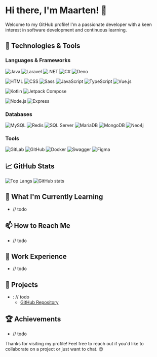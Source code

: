 # Hi there, I'm Maarten! 👋

Welcome to my GitHub profile! I'm a passionate developer with a keen interest in software development and continuous learning.

## 🔧 Technologies & Tools

### Languages & Frameworks

![Java](https://img.shields.io/badge/java-%23ED8B00?logo=openjdk&logoColor=white) 
![Laravel](https://img.shields.io/badge/-Laravel-FF2D20?logo=laravel&logoColor=white)
![.NET](https://img.shields.io/badge/-.NET-512BD4?logo=.net&logoColor=white)
![C#](https://img.shields.io/badge/-C%23-239120?logo=c-sharp&logoColor=white)
![Deno](https://img.shields.io/badge/-Deno-000000?logo=deno&logoColor=white)

![HTML](https://img.shields.io/badge/-HTML-E34F26?logo=html5&logoColor=white)
![CSS](https://img.shields.io/badge/-CSS-1572B6?logo=css3&logoColor=white)
![Sass](https://img.shields.io/badge/-Sass-CC6699?logo=sass&logoColor=white)
![JavaScript](https://img.shields.io/badge/-JavaScript-F7DF1E?logo=javascript&logoColor=black)
![TypeScript](https://img.shields.io/badge/-TypeScript-3178C6?logo=typescript&logoColor=white)
![Vue.js](https://img.shields.io/badge/-Vue.js-4FC08D?logo=vue.js&logoColor=white)

![Kotlin](https://img.shields.io/badge/-Kotlin-0095D5?logo=kotlin&logoColor=white)
![Jetpack Compose](https://img.shields.io/badge/-Jetpack%20Compose-4285F4?logo=jetpack-compose&logoColor=white)  

![Node.js](https://img.shields.io/badge/-Node.js-339933?logo=node.js&logoColor=white)
![Express](https://img.shields.io/badge/-Express-000000?logo=express&logoColor=white)

### Databases

![MySQL](https://img.shields.io/badge/-MySQL-4479A1?logo=mysql&logoColor=white)
![Redis](https://img.shields.io/badge/-Redis-DC382D?logo=redis&logoColor=white)
![SQL Server](https://img.shields.io/badge/-SQL%20Server-CC2927?logo=microsoft-sql-server&logoColor=white)
![MariaDB](https://img.shields.io/badge/-MariaDB-4479A1?logo=mariadb&logoColor=white)
![MongoDB](https://img.shields.io/badge/-MongoDB-47A248?logo=mongodb&logoColor=white)
![Neo4j](https://img.shields.io/badge/-Neo4j-008CC1?logo=neo4j&logoColor=white)

### Tools

![GitLab](https://img.shields.io/badge/-GitLab-FC6D26?logo=gitlab&logoColor=white)
![GitHub](https://img.shields.io/badge/-GitHub-181717?logo=github&logoColor=white)
![Docker](https://img.shields.io/badge/-Docker-2496ED?logo=docker&logoColor=white)
![Swagger](https://img.shields.io/badge/-Swagger-85EA2D?logo=swagger&logoColor=black)
![Figma](https://img.shields.io/badge/-Figma-F24E1E?logo=figma&logoColor=white)




## 📈 GitHub Stats

![Top Langs](https://github-readme-stats.vercel.app/api/top-langs/?username=MaartenGVS&layout=compact)
![GitHub stats](https://github-readme-stats.vercel.app/api?username=MaartenGVS&show_icons=true)

## 🌱 What I'm Currently Learning

- // todo

## 📫 How to Reach Me

- // todo 

## 💼 Work Experience

- // todo 

## 📂 Projects

- **<name>**: // todo
  - [GitHub Repository](https://github.com/MaartenGVS/project-alpha)
 

## 🏆 Achievements

- // todo

Thanks for visiting my profile! Feel free to reach out if you'd like to collaborate on a project or just want to chat. 😊
